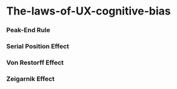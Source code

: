 # The-laws-of-UX-cognitive-bias
### Peak-End Rule
### Serial Position Effect
### Von Restorff Effect
### Zeigarnik Effect
